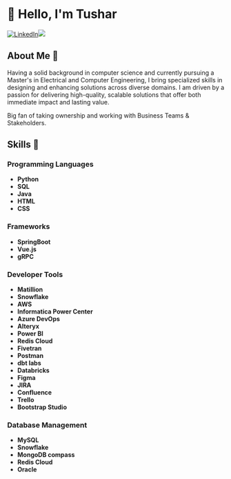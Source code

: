 # 👋 Hello, I'm Tushar

[![LinkedIn](https://img.shields.io/badge/LinkedIn-Connect-blue)](https://www.linkedin.com/in/tushar-mukker-a08950156/)![](https://komarev.com/ghpvc/?username=tmukker&style=flat-square)
## About Me 🔭 

Having a solid background in computer science and currently pursuing a Master's in Electrical and Computer Engineering, I bring specialized skills in designing and enhancing solutions across diverse domains. I am driven by a passion for delivering high-quality, scalable solutions that offer both immediate impact and lasting value. 

Big fan of taking ownership and working with Business Teams & Stakeholders.

## Skills 🧰

### Programming Languages
- **Python**
- **SQL**
- **Java**
- **HTML**
- **CSS**

### Frameworks
- **SpringBoot**
- **Vue.js**
- **gRPC**
  
### Developer Tools
- **Matillion**
- **Snowflake**
- **AWS**
- **Informatica Power Center**
- **Azure DevOps**
- **Alteryx**
- **Power BI**
- **Redis Cloud**
- **Fivetran**
- **Postman**
- **dbt labs**
- **Databricks**
- **Figma**
- **JIRA**
- **Confluence**
- **Trello**
- **Bootstrap Studio**

### Database Management
- **MySQL**
- **Snowflake**
- **MongoDB compass**
- **Redis Cloud**
- **Oracle**
